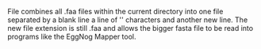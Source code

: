 File combines all .faa files within the current directory into one file separated by a blank line a line of '' characters and another new line. The new file extension is still .faa and allows the bigger fasta file to be read into programs like the EggNog Mapper tool. 
